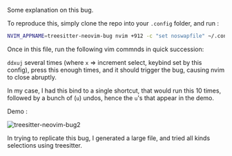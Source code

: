 Some explanation on this bug.

To reproduce this, simply clone the repo into your `.config` folder, and run :

```bash
NVIM_APPNAME=treesitter-neovim-bug nvim +912 -c "set noswapfile" ~/.config/treesitter-neovim-bug/test.lua
```


Once in this file, run the following vim commnds in quick succession: 

`ddxuj` several times (where `x` => increment select, keybind set by this config), press this enough times, and it should trigger the bug, causing nvim to close abruptly.

In my case, I had this bind to a single shortcut, that would run this 10 times, followed by a bunch of (`u`) undos, hence the `u`'s that appear in the demo.

Demo :

![treesitter-neovim-bug2](https://github.com/user-attachments/assets/6e04605d-7453-4fb8-8494-bef7bbff8ac4)


In trying to replicate this bug, I generated a large file, and tried all kinds selections using treesitter.
